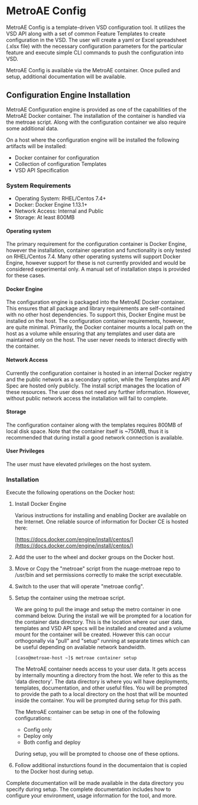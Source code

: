 # MetroAE Config

MetroAE Config is a template-driven VSD configuration tool. It utilizes the VSD API along with a set of common Feature Templates to create configuration in the VSD. The user will create a yaml or Excel spreadsheet (.xlsx file) with the necessary configuration parameters for the particular feature and execute simple CLI commands to push the configuration into VSD.

MetroAE Config is available via the MetroAE container. Once pulled and setup, additional documentation will be available.

## Configuration Engine Installation

MetroAE Configuration engine is provided as one of the capabilities of the MetroAE Docker container. The installation of the container is handled via the metroae script. Along with the configuration container we also require some additional data.

On a host where the configuration engine will be installed the following artifacts will be installed:

* Docker container for configuration
* Collection of configuration Templates
* VSD API Specification

### System Requirements

* Operating System: RHEL/Centos 7.4+
* Docker: Docker Engine 1.13.1+
* Network Access: Internal and Public
* Storage: At least 800MB

#### Operating system

The primary requirement for the configuration container is Docker Engine, however the installation, container operation and functionality is only tested on RHEL/Centos 7.4. Many other operating systems will support Docker Engine, however support for these is not currently provided and would be considered experimental only. A manual set of installation steps is provided for these cases.  

#### Docker Engine

The configuration engine is packaged into the MetroAE Docker container. This ensures that all package and library requirements are self-contained with no other host dependencies. To support this, Docker Engine must be installed on the host. The configuration container requirements, however, are quite minimal. Primarily, the Docker container mounts a local path on the host as a volume while ensuring that any templates and user data are maintained only on the host. The user never needs to interact directly with the container.  

#### Network Access

Currently the configuration container is hosted in an internal Docker registry and the public network as a secondary option, while the Templates and API Spec are hosted only publicly. The install script manages the location of these resources. The user does not need any further information. However, without public network access the installation will fail to complete.

#### Storage

The configuration container along with the templates requires 800MB of local disk space. Note that the container itself is ~750MB, thus it is recommended that during install a good network connection is available.

#### User Privileges

The user must have elevated privileges on the host system.

### Installation

Execute the following operations on the Docker host:

1. Install Docker Engine

    Various instructions for installing and enabling Docker are available on the Internet. One reliable source of information for Docker CE is hosted here:

    [https://docs.docker.com/engine/install/centos/](https://docs.docker.com/engine/install/centos/)

2. Add the user to the wheel and docker groups on the Docker host.

3. Move or Copy the "metroae" script from the nuage-metroae repo to /usr/bin and set permissions correctly to make the script executable.

4. Switch to the user that will operate "metroae config".

5. Setup the container using the metroae script.

    We are going to pull the image and setup the metro container in one command below. During the install we will be prompted for a location for the container data directory. This is the location where our user data, templates and VSD API specs will be installed and created and a volume mount for the container will be created. However this can occur orthogonally via "pull" and "setup" running at separate times which can be useful depending on available network bandwidth.

    `[caso@metroae-host ~]$ metroae container setup`

    The MetroAE container needs access to your user data. It gets access by internally mounting a directory from the host. We refer to this as the 'data directory'. The data directory is where you will have deployments, templates, documentation, and other useful files. You will be prompted to provide the path to a local directory on the host that will be mounted inside the container. You will be prompted during setup for this path.

    The MetroAE container can be setup in one of the following configurations:

    * Config only
    * Deploy only
    * Both config and deploy

    During setup, you will be prompted to choose one of these options.

6. Follow additional insturctions found in the documentaion that is copied to the Docker host during setup.

Complete documentation will be made available in the data directory you specify during setup. The complete documentation includes how to configure your environment, usage information for the tool, and more.
